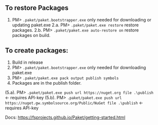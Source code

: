 ## To restore Packages
1. PM> `.paket/paket.bootstrapper.exe` only needed for downloading or updating paket.exe
2.a. PM> `.paket/paket.exe restore` restore packages.
2.b. PM> `.paket/paket.exe auto-restore on` restore packages on build.

## To create packages:
1. Build in release
2. PM> `.paket/paket.bootstrapper.exe` only needed for downloading paket.exe
3. PM> `.paket/paket.exe pack output publish symbols`
4. Packages are in the publish folder.

(5.a). PM> `.paket/paket.exe push url https://nuget.org file .\publish` <- requires API-key
(5.b). PM> `.paket/paket.exe push url https://nuget.gw.symbolsource.org/Public/NuGet file .\publish` <- requires API-key

Docs: https://fsprojects.github.io/Paket/getting-started.html